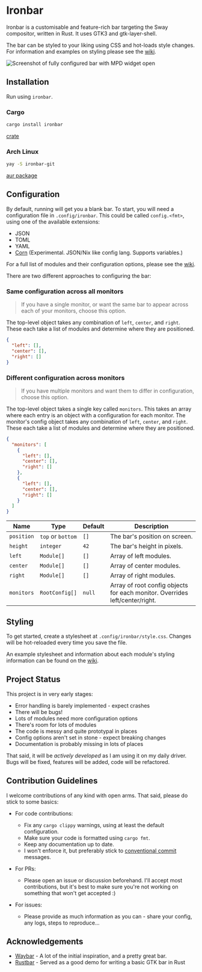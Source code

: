 # Ironbar

Ironbar is a customisable and feature-rich bar targeting the Sway compositor, written in Rust. 
It uses GTK3 and gtk-layer-shell.

The bar can be styled to your liking using CSS and hot-loads style changes. 
For information and examples on styling please see the [wiki](https://github.com/JakeStanger/ironbar/wiki).

![Screenshot of fully configured bar with MPD widget open](https://user-images.githubusercontent.com/5057870/184539623-92d56a44-a659-49a9-91f9-5cdc453e5dfb.png)

## Installation

Run using `ironbar`.

### Cargo

```sh
cargo install ironbar
```

[crate](https://crates.io/crates/ironbar)

### Arch Linux

```sh
yay -S ironbar-git
```

[aur package](https://aur.archlinux.org/packages/ironbar-git)

## Configuration

By default, running will get you a blank bar. To start, you will need a configuration file in `.config/ironbar`. This could be called `config.<fmt>`, using one of the available extensions:

- JSON
- TOML
- YAML
- [Corn](https://github.com/jakestanger/corn) (Experimental. JSON/Nix like config lang. Supports variables.)

For a full list of modules and their configuration options, please see the [wiki](https://github.com/JakeStanger/ironbar/wiki).

There are two different approaches to configuring the bar:

### Same configuration across all monitors

> If you have a single monitor, or want the same bar to appear across each of your monitors, choose this option.

The top-level object takes any combination of `left`, `center`, and `right`. These each take a list of modules and determine where they are positioned. 

```json
{
  "left": [],
  "center": [],
  "right": []
}
```

### Different configuration across monitors

> If you have multiple monitors and want them to differ in configuration, choose this option.
 
The top-level object takes a single key called `monitors`. This takes an array where each entry is an object with a configuration for each monitor.
The monitor's config object takes any combination of `left`, `center`, and `right`. These each take a list of modules and determine where they are positioned. 

```json
{
  "monitors": [
    {
      "left": [],
      "center": [],
      "right": []
    },
    {
      "left": [],
      "center": [],
      "right": []
    }
  ]
}
```

| Name       | Type              | Default | Description                                                                 |
|------------|-------------------|---------|-----------------------------------------------------------------------------|
| `position` | `top` or `bottom` | `[]`    | The bar's position on screen.                                               |
| `height`   | `integer`         | `42`    | The bar's height in pixels.                                                 |
| `left`     | `Module[]`        | `[]`    | Array of left modules.                                                      |
| `center`   | `Module[]`        | `[]`    | Array of center modules.                                                    |
| `right`    | `Module[]`        | `[]`    | Array of right modules.                                                     |
| `monitors` | `RootConfig[]`    | `null`  | Array of root config objects for each monitor. Overrides left/center/right. |

## Styling

To get started, create a stylesheet at `.config/ironbar/style.css`. Changes will be hot-reloaded every time you save the file.

An example stylesheet and information about each module's styling information can be found on the [wiki](https://github.com/JakeStanger/ironbar/wiki).

## Project Status

This project is in very early stages:

- Error handling is barely implemented - expect crashes
- There will be bugs!
- Lots of modules need more configuration options
- There's room for lots of modules
- The code is messy and quite prototypal in places
- Config options aren't set in stone - expect breaking changes
- Documentation is probably missing in lots of places

That said, it will be *actively developed* as I am using it on my daily driver.
Bugs will be fixed, features will be added, code will be refactored.

## Contribution Guidelines

I welcome contributions of any kind with open arms. That said, please do stick to some basics:

- For code contributions:
  - Fix any `cargo clippy` warnings, using at least the default configuration.
  - Make sure your code is formatted using `cargo fmt`.
  - Keep any documentation up to date.
  - I won't enforce it, but preferably stick to [conventional commit](https://www.conventionalcommits.org/en/v1.0.0/) messages.


- For PRs:
  - Please open an issue or discussion beforehand. 
    I'll accept most contributions, but it's best to make sure you're not working on something that won't get accepted :)


- For issues:
  - Please provide as much information as you can - share your config, any logs, steps to reproduce...

## Acknowledgements

- [Waybar](https://github.com/Alexays/Waybar) - A lot of the initial inspiration, and a pretty great bar.
- [Rustbar](https://github.com/zeroeightysix/rustbar) - Served as a good demo for writing a basic GTK bar in Rust
